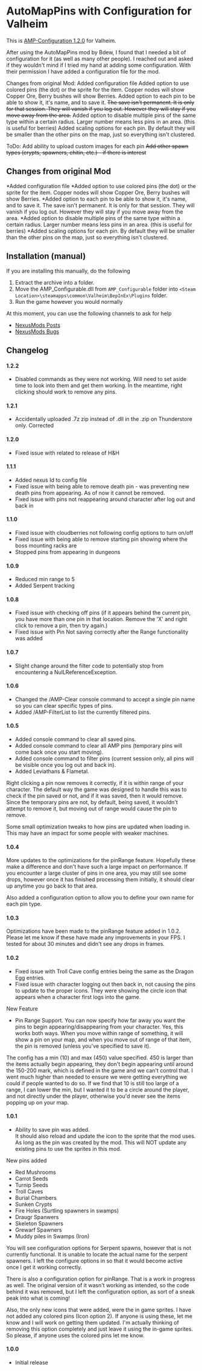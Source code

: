 # AutoMapPins with Configuration for Valheim

This is [AMP-Configuration 1.2.0](https://www.nexusmods.com/valheim/mods/744) for Valheim.

After using the AutoMapPins mod by Bdew, I found that I needed a bit of configuration for it (as well as many other people).  I reached out and asked if they wouldn't mind if I tried my hand at adding some configuration.  With their permission I have added a configuration file for the mod.

Changes from original Mod:
Added configuration file
Added option to use colored pins (the dot) or the sprite for the item. Copper nodes will show Copper Ore, Berry bushes will show Berries.
Added option to each pin to be able to show it, it's name, and to save it.  ~~The save isn't permanent. It is only for that session. They will vanish if you log out. However they will stay if you move away from the area.~~
Added option to disable multiple pins of the same type within a certain radius. Larger number means less pins in an area. (this is useful for berries)
Added scaling options for each pin. By default they will be smaller than the other pins on the map, just so everything isn't clustered.

ToDo:
Add ability to upload custom images for each pin
~~Add other spawn types (crypts, spawners, chitin, etc.) - if there is interest~~

## Changes from original Mod

*Added configuration file
*Added option to use colored pins (the dot) or the sprite for the item. Copper nodes will show Copper Ore, Berry bushes will show Berries.
*Added option to each pin to be able to show it, it's name, and to save it.  The save isn't permanent. It is only for that session. They will vanish if you log out. However they will stay if you move away from the area.
*Added option to disable multiple pins of the same type within a certain radius. Larger number means less pins in an area. (this is useful for berries)
*Added scaling options for each pin. By default they will be smaller than the other pins on the map, just so everything isn't clustered.

## Installation (manual)

If you are installing this manually, do the following

1. Extract the archive into a folder.
2. Move the AMP_Configurable.dll from `AMP_Configurable` folder into `<Steam Location>\steamapps\common\Valheim\BepInEx\Plugins` folder.
3. Run the game however you would normally

At this moment, you can use the following channels to ask for help

* [NexusMods Posts](https://www.nexusmods.com/valheim/mods/744?tab=posts)
* [NexusMods Bugs](https://www.nexusmods.com/valheim/mods/744?tab=bugs) 

## Changelog

#### 1.2.2
* Disabled commands as they were not working.  Will need to set aside time to look into them and get them working. In the meantime, right clicking should work to remove any pins.

#### 1.2.1
* Accidentally uploaded .7z zip instead of .dll in the .zip on Thunderstore only. Corrected

#### 1.2.0
* Fixed issue with related to release of H&H

#### 1.1.1

* Added nexus Id to config file
* Fixed issue with being able to remove death pin - was preventing new death pins from appearing. As of now it cannot be removed.
* Fixed issue with pins not reappearing around character after log out and back in

#### 1.1.0

* Fixed issue with cloudberries not following config options to turn on/off
* Fixed issue with being able to remove starting pin showing where the boss mounting racks are
* Stopped pins from appearing in dungeons

#### 1.0.9

* Reduced min range to 5
* Added Serpent tracking

#### 1.0.8

* Fixed issue with checking off pins (if it appears behind the current pin, you have more than one pin in that location. Remove the 'X' and right click to remove a pin, then try again.)
* Fixed issue with Pin Not saving correctly after the Range functionality was added

#### 1.0.7

* Slight change around the filter code to potentially stop from encountering a NulLReferenceException.

#### 1.0.6

* Changed the /AMP-Clear console command to accept a single pin name so you can clear specific types of pins.
* Added /AMP-FilterList to list the currently filtered pins.


#### 1.0.5

* Added console command to clear all saved pins.
* Added console command to clear all AMP pins (temporary pins will come back once you start moving).
* Added console command to filter pins (current session only, all pins will be visible once you log out and back in).
* Added Leviathans & Flametal.

Right clicking a pin now removes it correctly, if it is within range of your character.  The default way the game was designed to handle this was to check if the pin saved or not, and if it was saved, then it would remove. Since the temporary pins are not, by default, being saved, it wouldn't attempt to remove it, but moving out of range would cause the pin to remove.

Some small optimization tweaks to how pins are updated when loading in.  This may have an impact for some people with weaker machines.

#### 1.0.4

More updates to the optimizations for the pinRange feature.  Hopefully these make a difference and don't have such a large impact on performance.
If you encounter a large cluster of pins in one area, you may still see some drops, however once it has finished processing them initially, it should clear up anytime you go back to that area.

Also added a configuration option to allow you to define your own name for each pin type.

#### 1.0.3

Optimizations have been made to the pinRange feature added in 1.0.2. Please let me know if these have made any improvements in your FPS. I tested for about 30 minutes and didn't see any drops in frames.

#### 1.0.2

* Fixed issue with Troll Cave config entries being the same as the Dragon Egg entries.
* Fixed issue with character logging out then back in, not causing the pins to update to the proper icons.  They were showing the circle icon that appears when a character first logs into the game.

New Feature

* Pin Range Support. You can now specify how far away you want the pins to begin appearing/disappearing from your character.  Yes, this works both ways.  When you move within range of something, it will show a pin on your map, and when you move out of range of that item, the pin is removed (unless you've specified to save it).

The config has a min (10) and max (450) value specified.  450 is larger than the items actually begin appearing, they don't begin appearing until around the 150-200 mark, which is defined in the game and we can't control that. I went much higher than needed to ensure we were getting everything we could if people wanted to do so. If we find that 10 is still too large of a range, I can lower the min, but I wanted it to be a circle around the player, and not directly under the player, otherwise you'd never see the items popping up on your map.


#### 1.0.1

* Ability to save pin was added.  
It should also reload and update the icon to the sprite that the mod uses.  As long as the pin was created by the mod. This will NOT update any existing pins to use the sprites in this mod.

New pins added

* Red Mushrooms
* Carrot Seeds
* Turnip Seeds
* Troll Caves
* Burial Chambers
* Sunken Crypts
* Fire Holes (Surtling spawners in swamps)
* Draugr Spanwers
* Skeleton Spawners
* Grewarf Spawners
* Muddy piles in Swamps (Iron)

You will see configuration options for Serpent spawns, however that is not currently functional. It is unable to locate the actual name for the serpent spawners.  I left the configure options in so that it would become active once I get it working correctly. 

There is also a configuration option for pinRange.  That is a work in progress as well.  The original version of it wasn't working as intended, so the code behind it was removed, but I left the configuration option, as sort of a sneak peak into what is coming!

Also, the only new icons that were added, were the in game sprites.  I have not added any colored pins (Icon option 2). If anyone is using these, let me know and I will work on getting them updated. 
I'm actually thinking of removing this option completely and just leave it using the in-game sprites. So please, if anyone uses the colored pins let me know.

#### 1.0.0

* Initial release